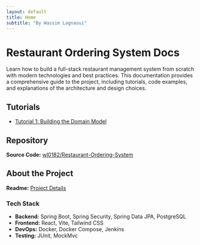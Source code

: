 ```yaml
---
layout: default
title: Home
subtitle: "By Wassim Lagnaoui"
---
```


# Restaurant Ordering System Docs

Learn how to build a full-stack restaurant management system from scratch with modern technologies and best practices.
This documentation provides a comprehensive guide to the project, including tutorials, code examples, and explanations of the architecture and design choices. 

## Tutorials
- [Tutorial 1: Building the Domain Model](episode-01-building-models.md) 


## Repository
**Source Code:** [wl0182/Restaurant-Ordering-System](https://github.com/wl0182/Restaurant-Ordering-System)

## About the Project
**Readme:** [Project Details](README.md)


### Tech Stack
- **Backend:** Spring Boot, Spring Security, Spring Data JPA, PostgreSQL
- **Frontend:** React, Vite, Tailwind CSS 
- **DevOps:** Docker, Docker Compose, Jenkins
- **Testing:** JUnit, MockMvc

